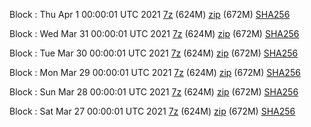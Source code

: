 Block : Thu Apr  1 00:00:01 UTC 2021 [7z](https://transfer.sh/SEh0E/bootstrap.dat.20210401.7z) (624M) [zip](https://transfer.sh/4clMp/bootstrap.dat.20210401.zip) (672M) [SHA256](https://transfer.sh/mV93k/sha256.txt)

Block : Wed Mar 31 00:00:01 UTC 2021 [7z](https://transfer.sh/jW6xr/bootstrap.dat.20210331.7z) (624M) [zip](https://transfer.sh/4OanI/bootstrap.dat.20210331.zip) (672M) [SHA256](https://transfer.sh/dQYgh/sha256.txt)

Block : Tue Mar 30 00:00:01 UTC 2021 [7z](https://transfer.sh/sIl7y/bootstrap.dat.20210330.7z) (624M) [zip](https://transfer.sh/rHc17/bootstrap.dat.20210330.zip) (672M) [SHA256](https://transfer.sh/LLriF/sha256.txt)

Block : Mon Mar 29 00:00:01 UTC 2021 [7z](https://transfer.sh/k74H1/bootstrap.dat.20210329.7z) (624M) [zip](https://transfer.sh/RU4eX/bootstrap.dat.20210329.zip) (672M) [SHA256](https://transfer.sh/r5wfP/sha256.txt)

Block : Sun Mar 28 00:00:01 UTC 2021 [7z](https://transfer.sh/udFvh/bootstrap.dat.20210328.7z) (624M) [zip](https://transfer.sh/D2f6Q/bootstrap.dat.20210328.zip) (672M) [SHA256](https://transfer.sh/LNLwH/sha256.txt)

Block : Sat Mar 27 00:00:01 UTC 2021 [7z](https://transfer.sh/6nJEu/bootstrap.dat.20210327.7z) (624M) [zip](https://transfer.sh/oKIvz/bootstrap.dat.20210327.zip) (672M) [SHA256](https://transfer.sh/dQY5C/sha256.txt)
